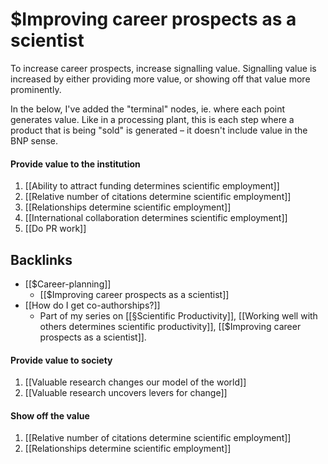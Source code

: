 # $Improving career prospects as a scientist
To increase career prospects, increase signalling value. Signalling value is increased by either providing more value, or showing off that value more prominently.

In the below, I've added the "terminal" nodes, ie. where each point generates value. Like in a processing plant, this is each step where a product that is being "sold" is generated – it doesn't include value in the BNP sense.

#### Provide value to the institution
1. [[Ability to attract funding determines scientific employment]]
2. [[Relative number of citations determine scientific employment]]
3. [[Relationships determine scientific employment]]
4. [[International collaboration determines scientific employment]]
5. [[Do PR work]]

## Backlinks
* [[$Career-planning]]
	* [[$Improving career prospects as a scientist]]
* [[How do I get co-authorships?]]
	* Part of my series on [[§Scientific Productivity]], [[Working well with others determines scientific productivity]], [[$Improving career prospects as a scientist]].

#### Provide value to society
1. [[Valuable research changes our model of the world]]
2. [[Valuable research uncovers levers for change]]

#### Show off the value
1. [[Relative number of citations determine scientific employment]]
2. [[Relationships determine scientific employment]]

<!-- #service -->

<!-- {BearID:BF551664-4AF9-453E-9203-8615B939883C-15756-0000130B8BBC1D5B} -->
